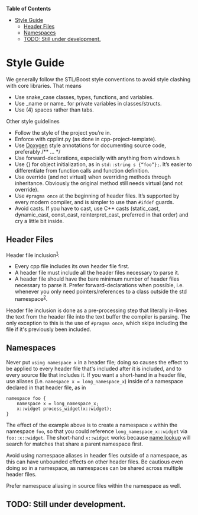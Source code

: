 <!-- START doctoc generated TOC please keep comment here to allow auto update -->
<!-- DON'T EDIT THIS SECTION, INSTEAD RE-RUN doctoc TO UPDATE -->
**Table of Contents**

- [Style Guide](#style-guide)
  - [Header Files](#header-files)
  - [Namespaces](#namespaces)
  - [TODO: Still under development.](#todo-still-under-development)

<!-- END doctoc generated TOC please keep comment here to allow auto update -->

# Style Guide

We generally follow the STL/Boost style conventions to avoid style clashing with core libraries. That means

- Use snake\_case classes, types, functions, and variables.
- Use \_name or name\_ for private variables in classes/structs.
- Use (4) spaces rather than tabs.

Other style guidelines

- Follow the style of the project you’re in.
- Enforce with cpplint.py (as done in cpp-project-template).
- Use [Doxygen](http://www.stack.nl/~dimitri/doxygen/) style annotations for documenting source code, preferably /** … */
- Use forward-declarations, especially with anything from windows.h
- Use {} for object initialization, as in `std::string s {“foo”};`. It’s easier to differentiate from function calls and function definition.
- Use override (and not virtual) when overriding methods through inheritance. Obviously the original method still needs virtual (and not override).
- Use `#pragma once` at the beginning of header files. It’s supported by every modern compiler, and is simpler to use than `#ifdef` guards.
- Avoid casts. If you have to cast, use C++ casts (static_cast, dynamic_cast, const_cast, reinterpret_cast, preferred in that order) and cry a little bit inside.

## Header Files

Header file inclusion<sup>[1](http://gamesfromwithin.com/physical-structure-and-c-part-1-a-first-look)</sup>:
- Every cpp file includes its own header file first.
- A header file must include all the header files necessary to parse it.
- A header file should have the bare minimum number of header files necessary to parse it. Prefer forward-declarations when possible, i.e. whenever you only need pointers/references to a class outside the std namespace<sup>[2](https://groups.google.com/forum/#!topic/comp.lang.c++.moderated/XBKFjGNquDM)</sup>.

Header file inclusion is done as a pre-processing step that literally in-lines the text from the header file into the text buffer the compiler is parsing. The only exception to this is the use of `#pragma once`, which skips including the file if it's previously been included.

## Namespaces

Never put `using namespace x` in a header file; doing so causes the effect to be applied to every header file that's included after it is included, and to every source file that includes it. If you want a short-hand in a header file, use aliases (i.e. `namespace x = long_namespace_x`) inside of a namespace declared in that header file, as in

```
namespace foo {
    namespace x = long_namespace_x;
    x::widget process_widget(x::widget);
}
```

The effect of the example above is to create a namespace `x` within the namespace `foo`, so that you could reference `long_namespace_x::widget` via `foo::x::widget`. The short-hand `x::widget` works because [name lookup](http://en.cppreference.com/w/cpp/language/lookup) will search for matches that share a parent namespace first.

Avoid using namespace aliases in header files outside of a namespace, as this can have unbounded effects on other header files. Be cautious even doing so in a namespace, as namespaces can be shared across multiple header files.

Prefer namespace aliasing in source files within the namespace as well.

## TODO: Still under development.
